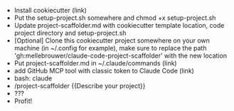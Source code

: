 - Install cookiecutter (link)
- Put the setup-project.sh somewhere and chmod +x setup-project.sh
- Update project-scaffolder.md with cookiecutter template location, code project directory and setup-project.sh
- [Optional] Clone this cookiecutter project somewhere on your own machine (in ~/.config for example), make sure to replace the path 'gh:mellebrouwer/claude-code-project-scaffolder' with the new location
- Put project-scaffolder.md in ~/.claude/commands (link)
- add GitHub MCP tool with classic token to Claude Code (link)
- bash: claude
- /project-scaffolder {{Describe your project}}
- ???
- Profit!